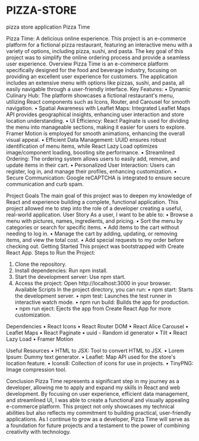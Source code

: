 # PIZZA-STORE
pizza store application
Pizza Time
 
Pizza Time: A delicious online experience. This project is an e-commerce platform for a fictional pizza restaurant, featuring an interactive menu with a variety of options, including pizza, sushi, and pasta. The key goal of this project was to simplify the online ordering process and provide a seamless user experience.
Overview
Pizza Time is an e-commerce platform specifically designed for the food and beverage industry, focusing on providing an excellent user experience for customers. The application includes an extensive menu with options like pizzas, sushi, and pasta, all easily navigable through a user-friendly interface.
Key Features:
•	Dynamic Culinary Hub: The platform showcases a fictional restaurant's menu, utilizing React components such as Icons, Router, and Carousel for smooth navigation.
•	Spatial Awareness with Leaflet Maps: Integrated Leaflet Maps API provides geographical insights, enhancing user interaction and store location understanding.
•	UI Efficiency: React Paginate is used for dividing the menu into manageable sections, making it easier for users to explore. Framer Motion is employed for smooth animations, enhancing the overall visual appeal.
•	Efficient Data Management: UUID ensures robust identification of menu items, while React Lazy Load optimizes image/component loading, boosting site performance.
•	Streamlined Ordering: The ordering system allows users to easily add, remove, and update items in their cart.
•	Personalized User Interaction: Users can register, log in, and manage their profiles, enhancing customization.
•	Secure Communication: Google reCAPTCHA is integrated to ensure secure communication and curb spam.

Project Goals
The main goal of this project was to deepen my knowledge of React and experience building a complete, functional application. This project allowed me to step into the role of a developer creating a useful, real-world application.
User Story
As a user, I want to be able to:
•	Browse a menu with pictures, names, ingredients, and pricing.
•	Sort the menu by categories or search for specific items.
•	Add items to the cart without needing to log in.
•	Manage the cart by adding, updating, or removing items, and view the total cost.
•	Add special requests to my order before checking out.
Getting Started
This project was bootstrapped with Create React App.
Steps to Run the Project:
1.	Clone the repository.
2.	Install dependencies: Run npm install.
3.	Start the development server: Use npm start.
4.	Access the project: Open http://localhost:3000 in your browser.
Available Scripts
In the project directory, you can run:
•	npm start: Starts the development server.
•	npm test: Launches the test runner in interactive watch mode.
•	npm run build: Builds the app for production.
•	npm run eject: Ejects the app from Create React App for more customization.

Dependencies
•	React Icons
•	React Router DOM
•	React Alice Carousel
•	Leaflet Maps
•	React Paginate
•	uuid - Random id generator
•	Tilt
•	React Lazy Load
•	Framer Motion

Useful Resources
•	HTML to JSX: Tool to convert HTML to JSX.
•	Lorem Ipsum: Dummy text generator.
•	Leaflet: Map API used for the store's location feature.
•	Icons8: Collection of icons for use in projects.
•	TinyPNG: Image compression tool.

Conclusion
Pizza Time represents a significant step in my journey as a developer, allowing me to apply and expand my skills in React and web development. By focusing on user experience, efficient data management, and streamlined UI, I was able to create a functional and visually appealing e-commerce platform. This project not only showcases my technical abilities but also reflects my commitment to building practical, user-friendly applications. As I continue to grow as a developer, Pizza Time will serve as a foundation for future projects and a testament to the power of combining creativity with technology.
